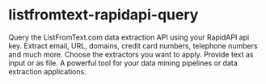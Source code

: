 # listfromtext-rapidapi-query
Query the ListFromText.com data extraction API using your RapidAPI api key. Extract email, URL, domains, credit card numbers, telephone numbers and much more. Choose the extractors you want to apply. Provide text as input or as file. A powerful tool for your data mining pipelines or data extraction applications.
